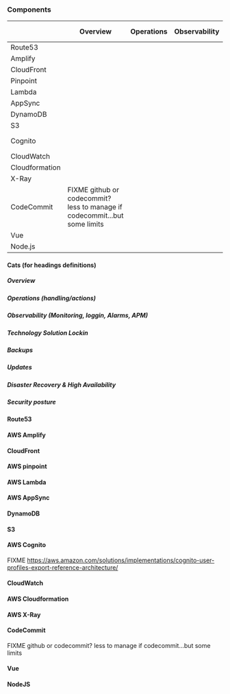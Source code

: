 ### Components


|                | Overview                                                                   | Operations | Observability | Lockin | Backups                                                                                               | Updates | Disaster recovery | High Availability | Security |
|----------------|----------------------------------------------------------------------------|------------|---------------|--------|-------------------------------------------------------------------------------------------------------|---------|-------------------|-------------------|----------|
| Route53        |                                                                            |            |               |        |                                                                                                       |         |                   |                   |          |
| Amplify        |                                                                            |            |               |        |                                                                                                       |         |                   |                   |          |
| CloudFront     |                                                                            |            |               |        |                                                                                                       |         |                   |                   |          |
| Pinpoint       |                                                                            |            |               |        |                                                                                                       |         |                   |                   |          |
| Lambda         |                                                                            |            |               |        |                                                                                                       |         |                   |                   |          |
| AppSync        |                                                                            |            |               |        |                                                                                                       |         |                   |                   |          |
| DynamoDB       |                                                                            |            |               |        |                                                                                                       |         |                   |                   |          |
| S3             |                                                                            |            |               |        |                                                                                                       |         |                   |                   |          |
| Cognito        |                                                                            |            |               |        | https://aws.amazon.com/solutions/implementations/cognito-user-profiles-export-reference-architecture/ |         |                   |                   |          |
| CloudWatch     |                                                                            |            |               |        |                                                                                                       |         |                   |                   |          |
| Cloudformation |                                                                            |            |               |        |                                                                                                       |         |                   |                   |          |
| X-Ray          |                                                                            |            |               |        |                                                                                                       |         |                   |                   |          |
| CodeCommit     | FIXME github or codecommit? less to manage if codecommit...but some limits |            |               |        |                                                                                                       |         |                   |                   |          |
| Vue            |                                                                            |            |               |        |                                                                                                       |         |                   |                   |          |
| Node.js        |                                                                            |            |               |        |                                                                                                       |         |                   |                   |          |



#### Cats (for headings definitions)
##### Overview
##### Operations (handling/actions)
##### Observability (Monitoring, loggin, Alarms, APM)
##### Technology Solution Lockin
##### Backups
##### Updates
##### Disaster Recovery & High Availability
##### Security posture


#### Route53
#### AWS Amplify
#### CloudFront
#### AWS pinpoint
#### AWS Lambda
#### AWS AppSync
#### DynamoDB
#### S3
#### AWS Cognito
FIXME https://aws.amazon.com/solutions/implementations/cognito-user-profiles-export-reference-architecture/
#### CloudWatch
#### AWS Cloudformation
#### AWS X-Ray
#### CodeCommit
FIXME github or codecommit? less to manage if codecommit...but some limits
#### Vue
#### NodeJS

